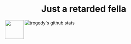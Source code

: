 <h1 align=center width=40>Just a retarded fella</h1>

<div>
<img src=https://upload.wikimedia.org/wikipedia/commons/1/18/ISO_C%2B%2B_Logo.svg align=left widht=60 height=60>

<href> ![trxgedy's github stats](https://github-readme-stats.vercel.app/api?username=trxgedy&show_icons=true&theme=tokyonight)</href>
